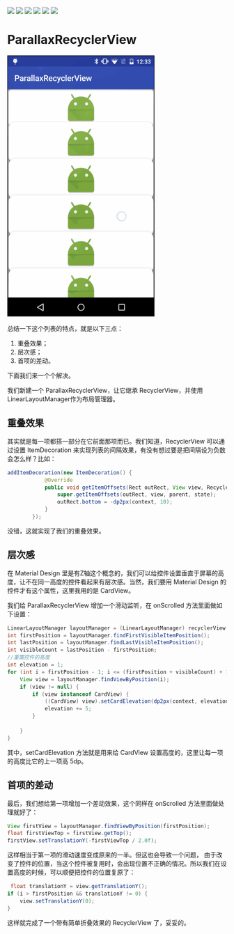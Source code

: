 [![](https://travis-ci.org/SouthernBox/ParallaxRecyclerView.svg?branch=master)](https://travis-ci.org/SouthernBox/ParallaxRecyclerView)
[![](https://api.bintray.com/packages/southernbox/maven/ParallaxRecyclerView/images/download.svg)](https://bintray.com/southernbox/maven/ParallaxRecyclerView/_latestVersion)
![](https://img.shields.io/badge/platform-android-green.svg)
[![](https://img.shields.io/badge/API-15+-green.svg?style=flat)](https://android-arsenal.com/api?level=15)
![](https://img.shields.io/badge/language-java-orange.svg)
[![](https://badge.juejin.im/entry/58dca9212f301e0062f8cca3/likes.svg?style=flat)](https://juejin.im/entry/58dca9212f301e0062f8cca3/detail)

# ParallaxRecyclerView

![](/images/ParallaxRecyclerView.gif)

总结一下这个列表的特点，就是以下三点：
1. 重叠效果；
2. 层次感；
3. 首项的差动。

下面我们来一个个解决。

我们新建一个 ParallaxRecyclerView，让它继承 RecyclerView，并使用LinearLayoutManager作为布局管理器。

## 重叠效果

其实就是每一项都搭一部分在它前面那项而已。我们知道，RecyclerView 可以通过设置 ItemDecoration 来实现列表的间隔效果，有没有想过要是把间隔设为负数会怎么样？比如：

```java
addItemDecoration(new ItemDecoration() {
            @Override
            public void getItemOffsets(Rect outRect, View view, RecyclerView parent, State state) {
                super.getItemOffsets(outRect, view, parent, state);
                outRect.bottom = -dp2px(context, 10);
            }
        });
```

没错，这就实现了我们的重叠效果。

## 层次感

在 Material Design 里是有Z轴这个概念的，我们可以给控件设置垂直于屏幕的高度，让不在同一高度的控件看起来有层次感。当然，我们要用 Material Design 的控件才有这个属性，这里我用的是 CardView。

我们给 ParallaxRecyclerView 增加一个滑动监听，在 onScrolled 方法里面做如下设置：

```java
LinearLayoutManager layoutManager = (LinearLayoutManager) recyclerView.getLayoutManager();
int firstPosition = layoutManager.findFirstVisibleItemPosition();
int lastPosition = layoutManager.findLastVisibleItemPosition();
int visibleCount = lastPosition - firstPosition;
//重置控件的高度
int elevation = 1;
for (int i = firstPosition - 1; i <= (firstPosition + visibleCount) + 1; i++) {
    View view = layoutManager.findViewByPosition(i);
    if (view != null) {
        if (view instanceof CardView) {
            ((CardView) view).setCardElevation(dp2px(context, elevation));
            elevation += 5;
        }
       
    }
}
```

其中，setCardElevation 方法就是用来给 CardView 设置高度的，这里让每一项的高度比它的上一项高 5dp。

## 首项的差动

最后，我们想给第一项增加一个差动效果，这个同样在 onScrolled 方法里面做处理就好了：

```java
View firstView = layoutManager.findViewByPosition(firstPosition);
float firstViewTop = firstView.getTop();
firstView.setTranslationY(-firstViewTop / 2.0f);
```

这样相当于第一项的滑动速度变成原来的一半。但这也会导致一个问题， 由于改变了控件的位置，当这个控件被复用时，会出现位置不正确的情况。所以我们在设置高度的时候，可以顺便把控件的位置复原了：

```java
 float translationY = view.getTranslationY();
if (i > firstPosition && translationY != 0) {
    view.setTranslationY(0);
}
```

这样就完成了一个带有简单折叠效果的 RecyclerView 了，妥妥的。
